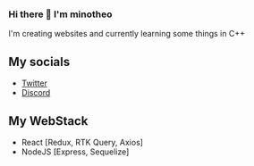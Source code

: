### Hi there 👋 I'm minotheo

I'm creating websites and currently learning some things in C++

## My socials 

- [Twitter](https://twitter.com/minotheo)
- [Discord](https://discord.com/invite/mdwVmbU)

## My WebStack
- React [Redux, RTK Query, Axios]
- NodeJS [Express, Sequelize] 
<!--
**minotheo/minotheo** is a ✨ _special_ ✨ repository because its `README.md` (this file) appears on your GitHub profile.

Here are some ideas to get you started:

- 🔭 I’m currently working on ...
- 🌱 I’m currently learning ...
- 👯 I’m looking to collaborate on ...
- 🤔 I’m looking for help with ...
- 💬 Ask me about ...
- 📫 How to reach me: ...
- 😄 Pronouns: ...
- ⚡ Fun fact: ...
-->
